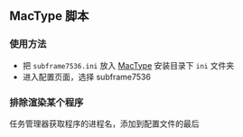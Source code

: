 ## MacType 脚本

### 使用方法

- 把 `subframe7536.ini` 放入 [MacType](https://github.com/snowie2000/mactype) 安装目录下 `ini` 文件夹
- 进入配置页面，选择 subframe7536

### 排除渲染某个程序

任务管理器获取程序的进程名，添加到配置文件的最后